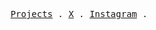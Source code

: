 <p align="center">
  <samp>
    <a href="https://github.com/lov3five?tab=repositories">Projects</a> .
    <a href="https://twitter.com/luongtranstaff">X</a> .
    <a href="https://instagram.com/nakervn">Instagram</a> .
  </samp>
</p>